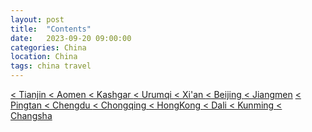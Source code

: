 ```yaml
---
layout: post
title:  "Contents"
date:   2023-09-20 09:00:00
categories: China
location: China
tags: china travel
---
```


[< Tianjin ](https://travelkang.fun/china/2023/09/16/Tianjin/) [< Aomen ](https://travelkang.fun/china/2023/06/25/Aomen/)
[< Kashgar ](https://travelkang.fun/china/2023/05/12/Kashgar/) [< Urumqi ](https://travelkang.fun/china/2023/05/08/Urumqi/) [< Xi'an ](https://travelkang.fun/china/2023/01/13/Xi'an/)    [< Beijing ](https://travelkang.fun/china/2022/08/20/Beijing/)  [< Jiangmen](https://travelkang.fun/china/2021/09/22/Jiangmen/)  [< Pingtan ](https://travelkang.fun/china/2021/07/13/Pingtan/)  [< Chengdu ](https://travelkang.fun/china/2020/01/01/Chengdu/)  [< Chongqing ](https://travelkang.fun/china/2019/10/20/Chongqing/)  [< HongKong ](https://travelkang.fun/china/2019/05/03/hongkong/)  [< Dali ](https://travelkang.fun/china/2019/04/03/dali/)  [< Kunming ](https://travelkang.fun/china/2019/04/01/kunming/)   [< Changsha ](https://travelkang.fun/china/2019/03/17/changsha/)  
